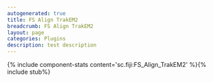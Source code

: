 ```yaml
---
autogenerated: true
title: FS Align TrakEM2
breadcrumb: FS Align TrakEM2
layout: page
categories: Plugins
description: test description
---
```


{% include component-stats content='sc.fiji:FS\_Align\_TrakEM2' %}{% include stub%}



